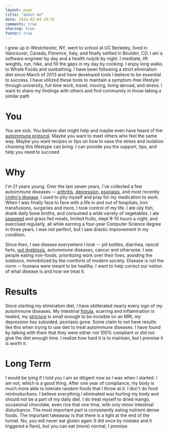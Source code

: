 ```yaml
---
layout: page
title: "about me"
date: 2014-03-04 19:31
comments: true
sharing: true
footer: true
---
```


I grew up in Westchester, NY, went to school at UC Berkeley, lived in Vancouver, Canada, Florence, Italy, and finally settled in Boulder, CO. I am a software engineer by day and a health nutjob by night. I meditate, lift weights, run, hike, and fill the gaps in my day by cooking. I enjoy long walks to Whole Foods and sunbathing. I have been following a strict elimination diet since March of 2013 and have developed tools I believe to be essential to success. I have utilized these tools to maintain a symptom-free lifestyle through university, full time work, travel, moving, living abroad, and stress. I want to share my findings with others and find community in those taking a similar path

# You

You are sick. You believe diet might help and maybe even have heard of the [autoimmune protocol](http://eatinghorror.com/blog/2014/03/05/why-aip/). Maybe you want to meet others who feel the same way. Maybe you want recipes or tips on how to ease the stress and isolation choosing this lifestype can bring. I can provide you the support, tips, and help you need to succeed.

# Why

I'm 21 years young. Over the last seven years, I've collected a few autoimmune diseases -- [arthritis](http://en.wikipedia.org/wiki/Ankylosing_spondylitis), [depression](http://en.wikipedia.org/wiki/Major_depressive_disorder), [psoriasis](http://en.wikipedia.org/wiki/Psoriasis), and most recently [crohn's disease](http://en.wikipedia.org/wiki/Crohn's_disease). I used to pity myself and pray for my medication to work. When I was finally face to face with a life in and out of hospitals, iron transfusions, surgeries and more, I took control of my life. I ate oily fish, drank daily bone broths, and consumed a wide variety of vegetables. I ate [seaweed](http://www.amazon.com/gp/product/B0076YG8AE/ref=as_li_qf_sp_asin_tl?ie=UTF8&camp=1789&creative=9325&creativeASIN=B0076YG8AE&linkCode=as2&tag=eatihorr-20) and grass fed meats, limited fruits, slept 9-10 hours a night, and exercised regularly, all while earning a four-year Computer Science degree in three years. I was not perfect, but I saw drastic improvement in my condition. 

Since then, I see disease everywhere I look -- pill bottles, diarrhea, rancid farts, [gut dysbiosis](http://en.wikipedia.org/wiki/Dysbiosis), autoimmune diseases, cancer and otherwise. I see people eating non-foods, prioritizing work over their lives, avoiding the outdoors, immobilized by the comforts of modern society. Disease is not the norm -- humans were meant to be healthy. I want to help correct our notion of what disease is and how we treat it.

# Results

Since starting my elimination diet, I have obliterated nearly every sign of my autoimmune diseases. My intestinal [fistula](http://en.wikipedia.org/wiki/Fistula), scarring and inflammation is healed, my [stricture](http://www.crohnsforum.com/wiki/Stricture) is small enough to be invisible on an MRI, my depression has subsided, psoriasis gone. Some claim to not have results like this when trying to use diet to treat autoimmune diseases. I have found by talking with them that they were either not 100% compliant or did not give the diet enough time. I realize how hard it is to maintain, but I promise it is worth it.

# Long Term

I would be lying if I told you I am as diligent now as I was when I started. I am not, which is a good thing. After one year of compliance, my body is much more able to tolerate random foods that I throw at it. I don't do food reintroductions. I believe everything I eliminated was hurting my body and should not be a part of my daily diet. I do treat myself to dried mango, occasional chocolate, even rice that one time, with only minor intestinal disturbance. The most important part is consistently eating nutrient dense foods. The important takeaway is that there is a light at the end of the tunnel. No, you will never eat gluten again (I did once by mistake and it triggered a flare), but you can eat (more) normal, I promise.

